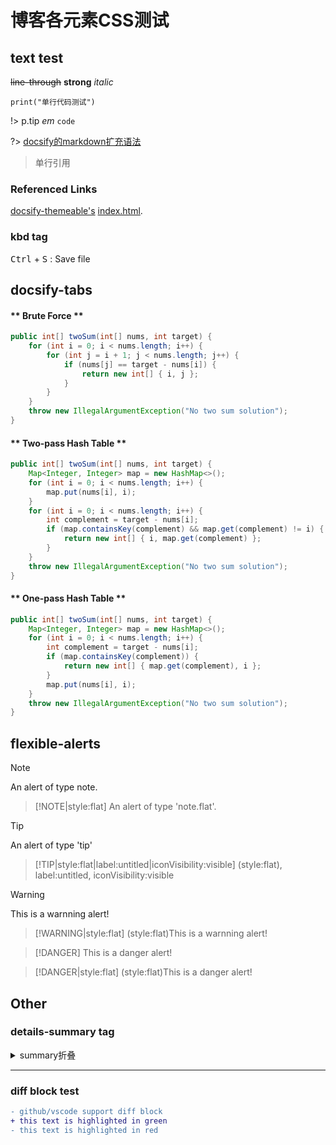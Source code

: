 # 博客各元素CSS测试

## text test

~~line-through~~ **strong** *italic*

`print("单行代码测试")`

!> p.tip *em* `code`

?> [docsify的markdown扩充语法](https://docsify.js.org/#/zh-cn/helpers)

> 单行引用

### Referenced Links

[docsify-themeable's][1] [index.html][2].

[1]: https://jhildenbiddle.github.io/docsify-themeable/#/ "title:docsify-themeable"
[2]: https://github.com/jhildenbiddle/docsify-themeable/blob/master/docs/index.html "index.html"

### kbd tag

<kbd>Ctrl</kbd> + <kbd>S</kbd> : Save file






## docsify-tabs

<!-- tabs:start -->

#### ** Brute Force **

```java
public int[] twoSum(int[] nums, int target) {
    for (int i = 0; i < nums.length; i++) {
        for (int j = i + 1; j < nums.length; j++) {
            if (nums[j] == target - nums[i]) {
                return new int[] { i, j };
            }
        }
    }
    throw new IllegalArgumentException("No two sum solution");
}
```

#### ** Two-pass Hash Table **

```java
public int[] twoSum(int[] nums, int target) {
    Map<Integer, Integer> map = new HashMap<>();
    for (int i = 0; i < nums.length; i++) {
        map.put(nums[i], i);
    }
    for (int i = 0; i < nums.length; i++) {
        int complement = target - nums[i];
        if (map.containsKey(complement) && map.get(complement) != i) {
            return new int[] { i, map.get(complement) };
        }
    }
    throw new IllegalArgumentException("No two sum solution");
}
```

#### ** One-pass Hash Table **

```java
public int[] twoSum(int[] nums, int target) {
    Map<Integer, Integer> map = new HashMap<>();
    for (int i = 0; i < nums.length; i++) {
        int complement = target - nums[i];
        if (map.containsKey(complement)) {
            return new int[] { map.get(complement), i };
        }
        map.put(nums[i], i);
    }
    throw new IllegalArgumentException("No two sum solution");
}
```

<!-- tabs:end -->

## flexible-alerts

> [!NOTE]
> An alert of type note.

> [!NOTE|style:flat]
> An alert of type 'note.flat'.

> [!TIP]
> An alert of type 'tip'

> [!TIP|style:flat|label:untitled|iconVisibility:visible]
> (style:flat), label:untitled, iconVisibility:visible

> [!WARNING]
> This is a warnning alert!

> [!WARNING|style:flat]
> (style:flat)This is a warnning alert!

> [!DANGER]
> This is a danger alert!

> [!DANGER|style:flat]
> (style:flat)This is a danger alert!

## Other

### details-summary tag

<details>
<summary>
summary折叠
</summary>
details被折叠内容...
</details>

--- 

### diff block test

```diff
- github/vscode support diff block
+ this text is highlighted in green
- this text is highlighted in red
```

<script>!function(e){var t=/\b(?:abstract|continue|for|new|switch|assert|default|goto|package|synchronized|boolean|do|if|private|this|break|double|implements|protected|throw|byte|else|import|public|throws|case|enum|instanceof|return|transient|catch|extends|int|short|try|char|final|interface|static|void|class|finally|long|strictfp|volatile|const|float|native|super|while|var|null|exports|module|open|opens|provides|requires|to|transitive|uses|with)\b/,a=/\b[A-Z](?:\w*[a-z]\w*)?\b/;e.languages.java=e.languages.extend("clike",{"class-name":[a,/\b[A-Z]\w*(?=\s+\w+\s*[;,=())])/],keyword:t,function:[e.languages.clike.function,{pattern:/(\:\:)[a-z_]\w*/,lookbehind:!0}],number:/\b0b[01][01_]*L?\b|\b0x[\da-f_]*\.?[\da-f_p+-]+\b|(?:\b\d[\d_]*\.?[\d_]*|\B\.\d[\d_]*)(?:e[+-]?\d[\d_]*)?[dfl]?/i,operator:{pattern:/(^|[^.])(?:<<=?|>>>?=?|->|([-+&|])\2|[?:~]|[-+*/%&|^!=<>]=?)/m,lookbehind:!0}}),e.languages.insertBefore("java","class-name",{annotation:{alias:"punctuation",pattern:/(^|[^.])@\w+/,lookbehind:!0},namespace:{pattern:/(\b(?:exports|import(?:\s+static)?|module|open|opens|package|provides|requires|to|transitive|uses|with)\s+)[a-z]\w*(\.[a-z]\w*)+/,lookbehind:!0,inside:{punctuation:/\./}},generics:{pattern:/<(?:[\w\s,.&?]|<(?:[\w\s,.&?]|<(?:[\w\s,.&?]|<[\w\s,.&?]*>)*>)*>)*>/,inside:{"class-name":a,keyword:t,punctuation:/[<>(),.:]/,operator:/[?&|]/}}})}(Prism);</script>

<script>window.alert("Asdf");console.log(12341241234)</script>